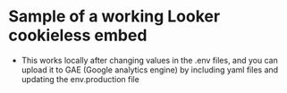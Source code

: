 # Sample of a working Looker cookieless embed
- This works locally after changing values in the .env files, and you can upload it to GAE (Google analytics engine) by including yaml files and updating the env.production file

